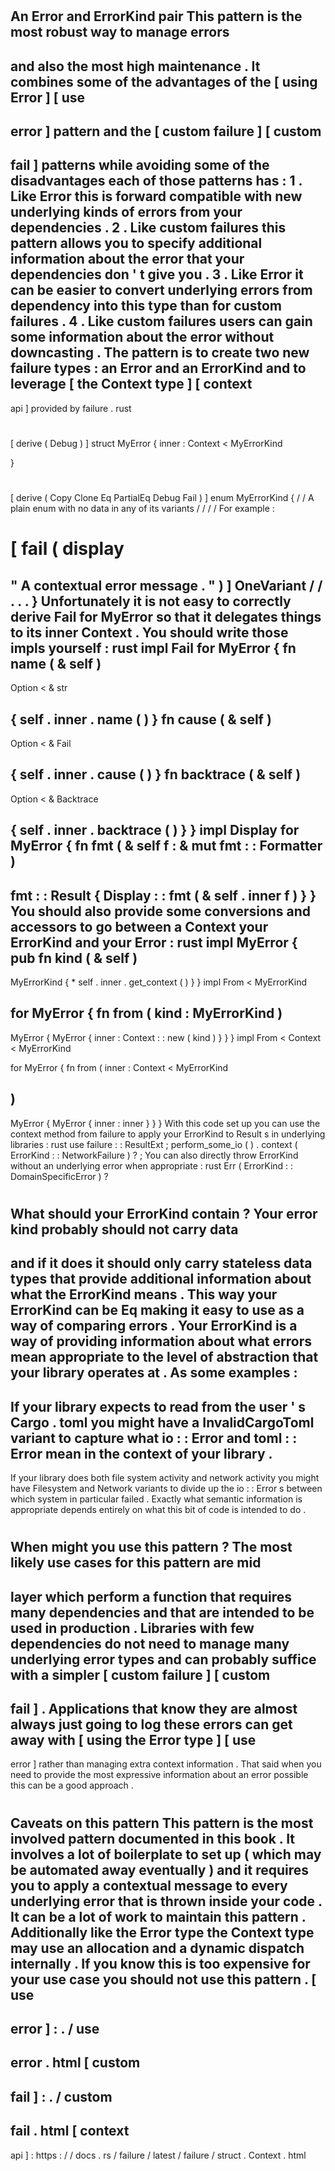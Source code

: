 #
An
Error
and
ErrorKind
pair
This
pattern
is
the
most
robust
way
to
manage
errors
-
and
also
the
most
high
maintenance
.
It
combines
some
of
the
advantages
of
the
[
using
Error
]
[
use
-
error
]
pattern
and
the
[
custom
failure
]
[
custom
-
fail
]
patterns
while
avoiding
some
of
the
disadvantages
each
of
those
patterns
has
:
1
.
Like
Error
this
is
forward
compatible
with
new
underlying
kinds
of
errors
from
your
dependencies
.
2
.
Like
custom
failures
this
pattern
allows
you
to
specify
additional
information
about
the
error
that
your
dependencies
don
'
t
give
you
.
3
.
Like
Error
it
can
be
easier
to
convert
underlying
errors
from
dependency
into
this
type
than
for
custom
failures
.
4
.
Like
custom
failures
users
can
gain
some
information
about
the
error
without
downcasting
.
The
pattern
is
to
create
two
new
failure
types
:
an
Error
and
an
ErrorKind
and
to
leverage
[
the
Context
type
]
[
context
-
api
]
provided
by
failure
.
rust
#
[
derive
(
Debug
)
]
struct
MyError
{
inner
:
Context
<
MyErrorKind
>
}
#
[
derive
(
Copy
Clone
Eq
PartialEq
Debug
Fail
)
]
enum
MyErrorKind
{
/
/
A
plain
enum
with
no
data
in
any
of
its
variants
/
/
/
/
For
example
:
#
[
fail
(
display
=
"
A
contextual
error
message
.
"
)
]
OneVariant
/
/
.
.
.
}
Unfortunately
it
is
not
easy
to
correctly
derive
Fail
for
MyError
so
that
it
delegates
things
to
its
inner
Context
.
You
should
write
those
impls
yourself
:
rust
impl
Fail
for
MyError
{
fn
name
(
&
self
)
-
>
Option
<
&
str
>
{
self
.
inner
.
name
(
)
}
fn
cause
(
&
self
)
-
>
Option
<
&
Fail
>
{
self
.
inner
.
cause
(
)
}
fn
backtrace
(
&
self
)
-
>
Option
<
&
Backtrace
>
{
self
.
inner
.
backtrace
(
)
}
}
impl
Display
for
MyError
{
fn
fmt
(
&
self
f
:
&
mut
fmt
:
:
Formatter
)
-
>
fmt
:
:
Result
{
Display
:
:
fmt
(
&
self
.
inner
f
)
}
}
You
should
also
provide
some
conversions
and
accessors
to
go
between
a
Context
your
ErrorKind
and
your
Error
:
rust
impl
MyError
{
pub
fn
kind
(
&
self
)
-
>
MyErrorKind
{
*
self
.
inner
.
get_context
(
)
}
}
impl
From
<
MyErrorKind
>
for
MyError
{
fn
from
(
kind
:
MyErrorKind
)
-
>
MyError
{
MyError
{
inner
:
Context
:
:
new
(
kind
)
}
}
}
impl
From
<
Context
<
MyErrorKind
>
>
for
MyError
{
fn
from
(
inner
:
Context
<
MyErrorKind
>
)
-
>
MyError
{
MyError
{
inner
:
inner
}
}
}
With
this
code
set
up
you
can
use
the
context
method
from
failure
to
apply
your
ErrorKind
to
Result
s
in
underlying
libraries
:
rust
use
failure
:
:
ResultExt
;
perform_some_io
(
)
.
context
(
ErrorKind
:
:
NetworkFailure
)
?
;
You
can
also
directly
throw
ErrorKind
without
an
underlying
error
when
appropriate
:
rust
Err
(
ErrorKind
:
:
DomainSpecificError
)
?
#
#
#
What
should
your
ErrorKind
contain
?
Your
error
kind
probably
should
not
carry
data
-
and
if
it
does
it
should
only
carry
stateless
data
types
that
provide
additional
information
about
what
the
ErrorKind
means
.
This
way
your
ErrorKind
can
be
Eq
making
it
easy
to
use
as
a
way
of
comparing
errors
.
Your
ErrorKind
is
a
way
of
providing
information
about
what
errors
mean
appropriate
to
the
level
of
abstraction
that
your
library
operates
at
.
As
some
examples
:
-
If
your
library
expects
to
read
from
the
user
'
s
Cargo
.
toml
you
might
have
a
InvalidCargoToml
variant
to
capture
what
io
:
:
Error
and
toml
:
:
Error
mean
in
the
context
of
your
library
.
-
If
your
library
does
both
file
system
activity
and
network
activity
you
might
have
Filesystem
and
Network
variants
to
divide
up
the
io
:
:
Error
s
between
which
system
in
particular
failed
.
Exactly
what
semantic
information
is
appropriate
depends
entirely
on
what
this
bit
of
code
is
intended
to
do
.
#
#
When
might
you
use
this
pattern
?
The
most
likely
use
cases
for
this
pattern
are
mid
-
layer
which
perform
a
function
that
requires
many
dependencies
and
that
are
intended
to
be
used
in
production
.
Libraries
with
few
dependencies
do
not
need
to
manage
many
underlying
error
types
and
can
probably
suffice
with
a
simpler
[
custom
failure
]
[
custom
-
fail
]
.
Applications
that
know
they
are
almost
always
just
going
to
log
these
errors
can
get
away
with
[
using
the
Error
type
]
[
use
-
error
]
rather
than
managing
extra
context
information
.
That
said
when
you
need
to
provide
the
most
expressive
information
about
an
error
possible
this
can
be
a
good
approach
.
#
#
Caveats
on
this
pattern
This
pattern
is
the
most
involved
pattern
documented
in
this
book
.
It
involves
a
lot
of
boilerplate
to
set
up
(
which
may
be
automated
away
eventually
)
and
it
requires
you
to
apply
a
contextual
message
to
every
underlying
error
that
is
thrown
inside
your
code
.
It
can
be
a
lot
of
work
to
maintain
this
pattern
.
Additionally
like
the
Error
type
the
Context
type
may
use
an
allocation
and
a
dynamic
dispatch
internally
.
If
you
know
this
is
too
expensive
for
your
use
case
you
should
not
use
this
pattern
.
[
use
-
error
]
:
.
/
use
-
error
.
html
[
custom
-
fail
]
:
.
/
custom
-
fail
.
html
[
context
-
api
]
:
https
:
/
/
docs
.
rs
/
failure
/
latest
/
failure
/
struct
.
Context
.
html
